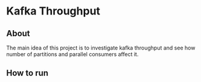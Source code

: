 # Kafka Throughput
## About
The main idea of this project is to investigate kafka throughput and see how number of partitions and parallel consumers affect it.

## How to run